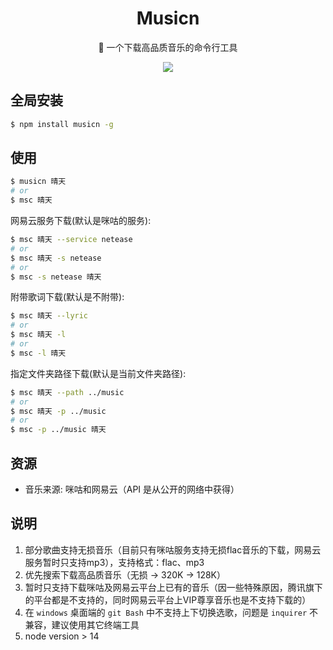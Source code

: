 <div align="center">

# Musicn

🎵 一个下载高品质音乐的命令行工具

![](https://miqilin-blog.oss-cn-shenzhen.aliyuncs.com/musicn-demo.gif)

</div>

## 全局安装

```bash
$ npm install musicn -g
```

## 使用

```bash
$ musicn 晴天
# or
$ msc 晴天
```

网易云服务下载(默认是咪咕的服务):

```bash
$ msc 晴天 --service netease
# or
$ msc 晴天 -s netease
# or
$ msc -s netease 晴天
```

附带歌词下载(默认是不附带):

```bash
$ msc 晴天 --lyric
# or
$ msc 晴天 -l
# or
$ msc -l 晴天
```

指定文件夹路径下载(默认是当前文件夹路径):

```bash
$ msc 晴天 --path ../music
# or
$ msc 晴天 -p ../music
# or
$ msc -p ../music 晴天
```

## 资源

- 音乐来源: 咪咕和网易云（API 是从公开的网络中获得）

## 说明

1. 部分歌曲支持无损音乐（目前只有咪咕服务支持无损flac音乐的下载，网易云服务暂时只支持mp3），支持格式：flac、mp3
2. 优先搜索下载高品质音乐（无损 -> 320K -> 128K）
3. 暂时只支持下载咪咕及网易云平台上已有的音乐（因一些特殊原因，腾讯旗下的平台都是不支持的，同时网易云平台上VIP尊享音乐也是不支持下载的）
4. 在 `windows` 桌面端的 `git Bash` 中不支持上下切换选歌，问题是 `inquirer` 不兼容，建议使用其它终端工具
5. node version > 14
